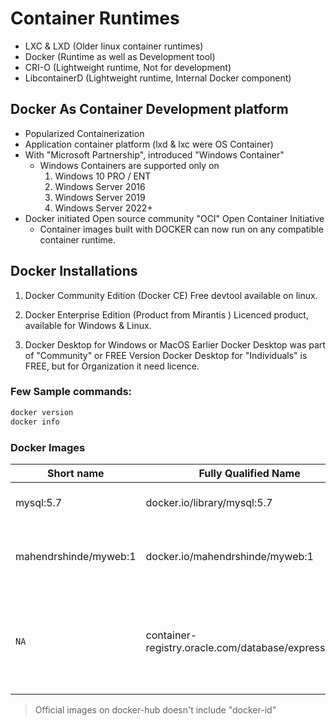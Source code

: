 # Container Runtimes 


- LXC & LXD (Older linux container runtimes)
- Docker (Runtime as well as Development tool)
- CRI-O  (Lightweight runtime, Not for development)
- LibcontainerD (Lightweight runtime, Internal Docker component)

## Docker As Container Development platform
- Popularized Containerization
- Application container platform (lxd & lxc were OS Container)
- With "Microsoft Partnership", introduced "Windows Container"
	- Windows Containers are supported only on
	  1. Windows 10 PRO / ENT
	  2. Windows Server 2016
	  3. Windows Server 2019
	  4. Windows Server 2022+
- Docker initiated Open source community "OCI" Open Container Initiative
  - Container images built with DOCKER can now run on any compatible container runtime.

## Docker Installations

1. Docker Community Edition (Docker CE)
	Free devtool available on linux.
	
2. Docker Enterprise Edition (Product from Mirantis )
	Licenced product, available for Windows & Linux.
	
3. Docker Desktop for Windows or MacOS
	Earlier Docker Desktop was part of "Community" or FREE Version
	Docker Desktop for "Individuals" is FREE, but for Organization it need licence.

### Few Sample commands:

```bash
docker version
docker info
```

### Docker Images 

Short name | Fully Qualified Name | Description
-----------|---------------------|-----------
mysql:5.7  | docker.io/library/mysql:5.7| Official Image on Docker hub
mahendrshinde/myweb:1 | docker.io/mahendrshinde/myweb:1 | User defined Image on docker-hub
`NA` |  container-registry.oracle.com/database/express:latest | Image from third party container registry (oracle), dont have short names.
		

> Official images on docker-hub doesn't include "docker-id"
	




	
